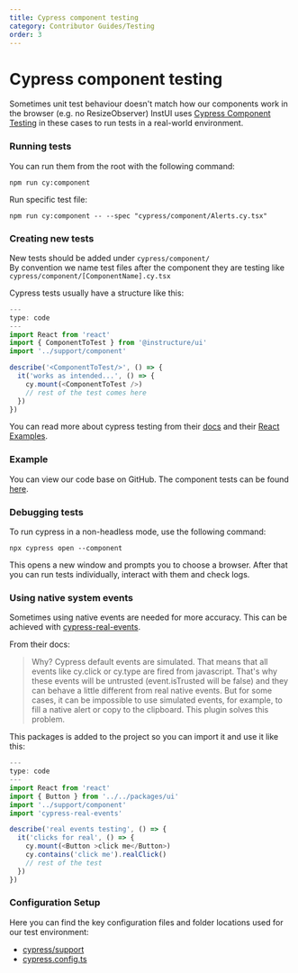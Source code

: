 ```yaml
---
title: Cypress component testing
category: Contributor Guides/Testing
order: 3
---
```


# Cypress component testing

Sometimes unit test behaviour doesn't match how our components work in the browser (e.g. no ResizeObserver)
InstUI uses [Cypress Component Testing](https://docs.cypress.io/guides/component-testing/overview) in these cases to run tests in a real-world environment.

### Running tests

You can run them from the root with the following command:

```
npm run cy:component
```

Run specific test file:

```
npm run cy:component -- --spec "cypress/component/Alerts.cy.tsx"
```

### Creating new tests

New tests should be added under `cypress/component/`  
By convention we name test files after the component they are testing like `cypress/component/[ComponentName].cy.tsx`

Cypress tests usually have a structure like this:

```js
---
type: code
---
import React from 'react'
import { ComponentToTest } from '@instructure/ui'
import '../support/component'

describe('<ComponentToTest/>', () => {
  it('works as intended...', () => {
    cy.mount(<ComponentToTest />)
    // rest of the test comes here
  })
})
```

You can read more about cypress testing from their [docs](https://docs.cypress.io/guides/core-concepts/writing-and-organizing-tests#Writing-tests) and their [React Examples](https://docs.cypress.io/guides/component-testing/react/examples).

### Example

You can view our code base on GitHub. The component tests can be found [here](https://github.com/instructure/instructure-ui/tree/master/cypress/component).

### Debugging tests

To run cypress in a non-headless mode, use the following command:

```
npx cypress open --component
```

This opens a new window and prompts you to choose a browser. After that you can run tests individually, interact with them and check logs.

### Using native system events

Sometimes using native events are needed for more accuracy. This can be achieved with [cypress-real-events](https://github.com/dmtrKovalenko/cypress-real-events).

From their docs:

> Why? Cypress default events are simulated. That means that all events like cy.click or cy.type are fired from javascript. That's why these events will be untrusted (event.isTrusted will be false) and they can behave a little different from real native events. But for some cases, it can be impossible to use simulated events, for example, to fill a native alert or copy to the clipboard. This plugin solves this problem.

This packages is added to the project so you can import it and use it like this:

```js
---
type: code
---
import React from 'react'
import { Button } from '../../packages/ui'
import '../support/component'
import 'cypress-real-events'

describe('real events testing', () => {
  it('clicks for real', () => {
    cy.mount(<Button >click me</Button>)
    cy.contains('click me').realClick()
    // rest of the test
  })
})
```

### Configuration Setup

Here you can find the key configuration files and folder locations used for our test environment:

- [cypress/support](https://github.com/instructure/instructure-ui/tree/master/cypress/support)
- [cypress.config.ts](https://github.com/instructure/instructure-ui/blob/master/cypress.config.ts)

